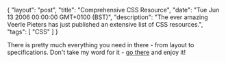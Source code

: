 {
  "layout": "post",
  "title": "Comprehensive CSS Resource",
  "date": "Tue Jun 13 2006 00:00:00 GMT+0100 (BST)",
  "description": "The ever amazing Veerle Pieters has just published an extensive list of CSS resources.",
  "tags": [
    "CSS"
  ]
}

There is pretty much everything you need in there - from layout to specifications.
Don't take my word for it - <a href="http://veerle.duoh.com/index.php/blog/links/">go there</a> and enjoy it!

